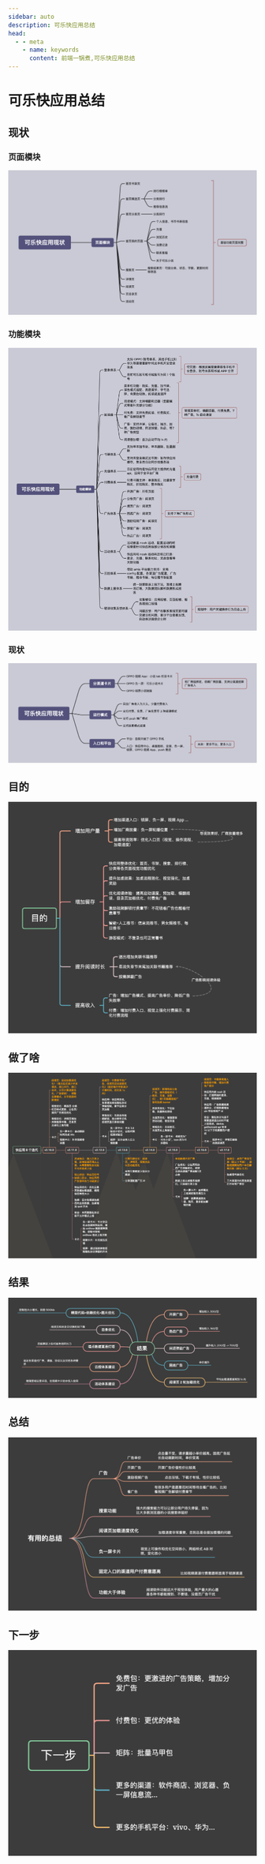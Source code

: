 ```yaml
---
sidebar: auto
description: 可乐快应用总结
head:
  - - meta
    - name: keywords
      content: 前端一锅煮,可乐快应用总结
---
```


# 可乐快应用总结

## 现状

### 页面模块
![](../img/cola/2.png)

### 功能模块
![](../img/cola/3.png)

### 现状
![](../img/cola/4.png)

## 目的
![](../img/cola/5.png)

## 做了啥
![](../img/cola/6.png)

## 结果
![](../img/cola/7.png)

## 总结
![](../img/cola/8.png)

## 下一步
![](../img/cola/9.png)